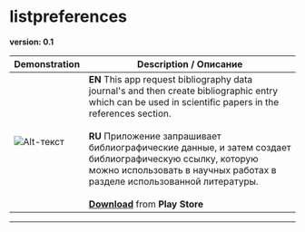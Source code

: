 # listpreferences 
**version: 0.1**</br>

|Demonstration |Description / Описание|
|--------------------|----|
|![Alt-текст](https://github.com/bboyzlodey/listpreferences/blob/master/ListOfPreferences.gif "ListOfPreferences")|**EN** This app request bibliography data journal's and then create bibliographic entry which can be used in scientific papers in the references section.</br></br>**RU** Приложение запрашивает библиографические данные, и затем создает библиографическую ссылку, которую можно использовать в научных работах в разделе использованной литературы.</br></br>[**Download**](https://play.google.com/store/apps/details?id=denis.app.listofpreferences) from **Play Store**|
____
